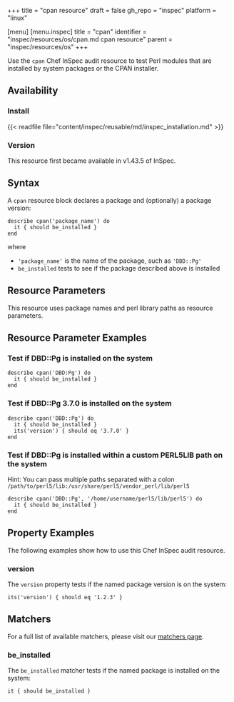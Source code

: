 +++
title = "cpan resource"
draft = false
gh_repo = "inspec"
platform = "linux"

[menu]
  [menu.inspec]
    title = "cpan"
    identifier = "inspec/resources/os/cpan.md cpan resource"
    parent = "inspec/resources/os"
+++

Use the `cpan` Chef InSpec audit resource to test Perl modules that are installed by system packages or the CPAN installer.

## Availability

### Install

{{< readfile file="content/inspec/reusable/md/inspec_installation.md" >}}

### Version

This resource first became available in v1.43.5 of InSpec.

## Syntax

A `cpan` resource block declares a package and (optionally) a package version:

    describe cpan('package_name') do
      it { should be_installed }
    end

where

- `'package_name'` is the name of the package, such as `'DBD::Pg'`
- `be_installed` tests to see if the package described above is installed

## Resource Parameters

This resource uses package names and perl library paths as resource parameters.

## Resource Parameter Examples

### Test if DBD::Pg is installed on the system

    describe cpan('DBD:Pg') do
      it { should be_installed }
    end

### Test if DBD::Pg 3.7.0 is installed on the system

    describe cpan('DBD::Pg') do
      it { should be_installed }
      its('version') { should eq '3.7.0' }
    end

### Test if DBD::Pg is installed within a custom PERL5LIB path on the system

Hint: You can pass multiple paths separated with a colon
`/path/to/perl5/lib:/usr/share/perl5/vendor_perl/lib/perl5`

    describe cpan('DBD::Pg', '/home/username/perl5/lib/perl5') do
      it { should be_installed }
    end

## Property Examples

The following examples show how to use this Chef InSpec audit resource.

### version

The `version` property tests if the named package version is on the system:

    its('version') { should eq '1.2.3' }

## Matchers

For a full list of available matchers, please visit our [matchers page](/inspec/matchers/).

### be_installed

The `be_installed` matcher tests if the named package is installed on the system:

    it { should be_installed }
